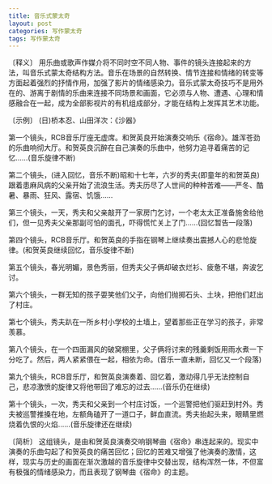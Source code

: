 ```yaml
---
title: 音乐式蒙太奇
layout: post
categories: 写作蒙太奇
tags: 写作蒙太奇
---
```


〔释义〕 用乐曲或歌声作媒介将不同时空不同人物、事件的镜头连接起来的方法，叫音乐式蒙太奇结构方法。音乐在场景的自然转换、情节连接和情绪的转变等方面起着强烈的抒情作用，加强了影片的情绪感染力。音乐式蒙太奇技巧不是用外在的、游离于剧情的乐曲来连接不同场景和画面，它必须与人物、遭遇、心理和情感融合在一起，成为全部影视片的有机组成部分，才能在结构上发挥其艺术功能。

〔示例〕 (日)桥本忍、山田洋次：《沙器》

第一个镜头，RCB音乐厅座无虚席。和贺英良开始演奏交响乐《宿命》。雄浑苍劲的乐曲响彻大厅。和贺英良沉醉在自己演奏的乐曲中，他努力追寻着痛苦的记忆……(音乐旋律不断)

第二个镜头，(进入回忆，音乐不断)昭和十七年，六岁的秀夫(即童年的和贺英良)跟着患麻风病的父亲开始了流浪生活。秀夫历尽了人世间的种种苦难——严冬、酷暑、暴雨、狂风、露宿、饥饿……

第三个镜头，一天，秀夫和父亲敲开了一家房门乞讨，一个老太太正准备施舍给他们，但一见秀夫父亲那副可怕的面孔，吓得慌忙关上了门……(回忆暂告一段落)

第四个镜头，RCB音乐厅。和贺英良的手指在钢琴上继续奏出震撼人心的悲怆旋律。(和贺英良继续回忆，音乐旋律不断)

第五个镜头，春光明媚，景色秀丽，但秀夫父子俩却破衣烂衫、疲惫不堪，奔波乞讨。

第六个镜头，一群无知的孩子耍笑他们父子，向他们抛掷石头、土块，把他们赶出了村庄。

第七个镜头，秀夫趴在一所乡村小学校的土墙上，望着那些正在学习的孩子，非常羡慕。

第八个镜头，在一个四面漏风的破窝棚里，父子俩将讨来的残羹剩饭用雨水煮一下分吃了。然后，两人紧紧偎在一起，相依为命。(音乐一直未断，回忆又一个段落)

第九个镜头，RCB音乐厅，和贺英良演奏着、回忆着，激动得几乎无法控制自己，悲凉激愤的旋律又将他带回了难忘的过去……(音乐仍在继续)

第十个镜头，一次，秀夫和父亲到一个村庄讨饭，一个巡警把他们驱赶到村外。秀夫被巡警推搡在地，左额角磕开了一道口子，鲜血直流。秀夫抬起头来，眼睛里燃烧着仇恨的火焰……(音乐旋律还在继续)

〔简析〕 这组镜头，是由和贺英良演奏交响钢琴曲《宿命》串连起来的。现实中演奏的乐曲勾起了和贺英良的痛苦回忆；回忆的苦难又增强了他演奏的激情，这样，现实与历史的画面在渐次激越的音乐旋律中交替出现，结构浑然一体，不但富有极强的情绪感染力，而且表现了钢琴曲《宿命》的主题。 